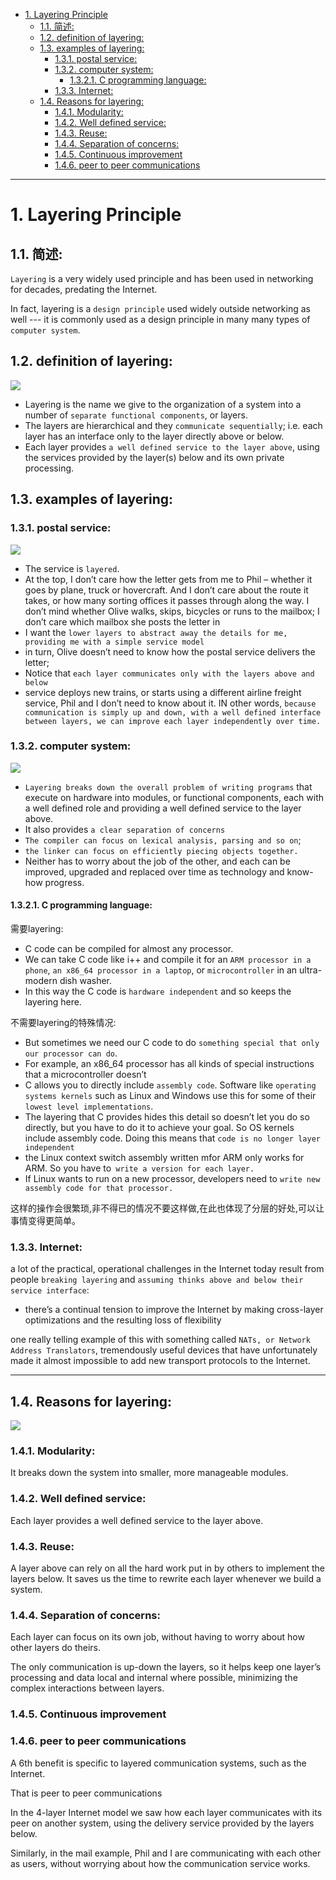 - [1. Layering Principle](#1-layering-principle)
    - [1.1. 简述:](#11-%E7%AE%80%E8%BF%B0)
    - [1.2. definition of layering:](#12-definition-of-layering)
    - [1.3. examples of layering:](#13-examples-of-layering)
        - [1.3.1. postal service:](#131-postal-service)
        - [1.3.2. computer system:](#132-computer-system)
            - [1.3.2.1. C programming language:](#1321-c-programming-language)
        - [1.3.3. Internet:](#133-internet)
    - [1.4. Reasons for layering:](#14-reasons-for-layering)
        - [1.4.1. Modularity:](#141-modularity)
        - [1.4.2. Well defined service:](#142-well-defined-service)
        - [1.4.3. Reuse:](#143-reuse)
        - [1.4.4. Separation of concerns:](#144-separation-of-concerns)
        - [1.4.5. Continuous improvement](#145-continuous-improvement)
        - [1.4.6. peer to peer communications](#146-peer-to-peer-communications)

---

# 1. Layering Principle

## 1.1. 简述:

`Layering` is a very widely used principle and has been used in networking for decades, predating the Internet.

In fact, layering is a `design principle` used widely outside networking as well --- it is commonly used as a design principle in many many types of `computer system`.

## 1.2. definition of layering:

![](https://ws1.sinaimg.cn/large/006tNbRwgy1fxurlur4x6j31oa0s6amr.jpg)

- Layering is the name we give to the organization of a system into a number of `separate functional components`, or layers.
- The layers are hierarchical and they `communicate sequentially`; i.e. each layer has an interface only to the layer directly above or below.
- Each layer provides `a well defined service to the layer above`, using the services provided by the layer(s) below and its own private processing.


## 1.3. examples of layering:

### 1.3.1. postal service:

![](https://ws3.sinaimg.cn/large/006tNbRwgy1fxurpb7qm7j31bf0u04m9.jpg)

- The service is `layered`. 
- At the top, I don’t care how the letter gets from me to Phil – whether it goes by plane, truck or hovercraft. And I don’t care about the route it takes, or how many sorting offices it passes through along the way. I don’t mind whether Olive walks, skips, bicycles or runs to the mailbox; I don’t care which mailbox she posts the letter in
- I want the `lower layers to abstract away the details for me, providing me with a simple service model`
- in turn, Olive doesn’t need to know how the postal service delivers the letter;
- Notice that `each layer communicates only with the layers above and below`
- service deploys new trains, or starts using a different airline freight service, Phil and I don’t need to know about it. IN other words, `because communication is simply up and down, with a well defined interface between layers, we can improve each layer independently over time.`

### 1.3.2. computer system:

![](https://ws1.sinaimg.cn/large/006tNbRwgy1fxurv2uu7ij31ed0u0qht.jpg)

- `Layering breaks down the overall problem of writing programs` that execute on hardware into modules, or functional components, each with a well defined role and providing a well defined service to the layer above. 
- It also provides `a clear separation of concerns`
- `The compiler can focus on lexical analysis, parsing and so on`; 
- `the linker can focus on efficiently piecing objects together.` 
- Neither has to worry about the job of the other, and each can be improved, upgraded and replaced over time as technology and know-how progress.

#### 1.3.2.1. C programming language:

需要layering:

- C code can be compiled for almost any processor. 
- We can take C code like i++ and compile it for an `ARM processor in a phone`, `an x86_64 processor in a laptop`, or `microcontroller` in an ultra-modern dish washer. 
- In this way the C code is `hardware independent` and so keeps the layering here.

不需要layering的特殊情况:

- But sometimes we need our C code to do `something special that only our processor can do`.
- For example, an x86_64 processor has all kinds of special instructions that a microcontroller doesn’t
- C allows you to directly include `assembly code`. Software like `operating systems kernels` such as Linux and Windows use this for some of their `lowest level implementations`.
- The layering that C provides hides this detail so doesn’t let you do so directly, but you have to do it to achieve your goal. So OS kernels include assembly code. Doing this means that `code is no longer layer independent`
- the Linux context switch assembly written mfor ARM only works for ARM. So you have to` write a version for each layer.`
- If Linux wants to run on a new processor, developers need to `write new assembly code for that processor.`

这样的操作会很繁琐,非不得已的情况不要这样做,在此也体现了分层的好处,可以让事情变得更简单。

### 1.3.3. Internet:

a lot of the practical, operational challenges in the Internet today result from people `breaking layering` and `assuming thinks above and below their service interface`: 

- there’s a continual tension to improve the Internet by making cross-layer optimizations and the resulting loss of flexibility

one really telling example of this with something called `NATs, or Network Address Translators`, tremendously useful devices that have unfortunately made it almost impossible to add new transport protocols to the Internet.

---

## 1.4. Reasons for layering:

![](https://ws1.sinaimg.cn/large/006tNbRwgy1fxusek552ij31et0u0qdn.jpg)


### 1.4.1. Modularity: 

It breaks down the system into smaller, more manageable modules.

### 1.4.2. Well defined service: 

Each layer provides a well defined service to the layer above.

### 1.4.3. Reuse: 

A layer above can rely on all the hard work put in by others to implement the layers below. It saves us the time to rewrite each layer whenever we build a system.

### 1.4.4. Separation of concerns: 

Each layer can focus on its own job, without having to worry about how other layers do theirs. 

The only communication is up-down the layers, so it helps keep one layer’s processing and data local and internal where possible, minimizing the complex interactions between layers.

### 1.4.5. Continuous improvement

### 1.4.6. peer to peer communications

A 6th benefit is specific to layered communication systems, such as the Internet. 

That is peer to peer communications

In the 4-layer Internet model we saw how each layer communicates with its peer on another system, using the delivery service provided by the layers below. 

Similarly, in the mail example, Phil and I are communicating with each other as users, without worrying about how the communication service works.
